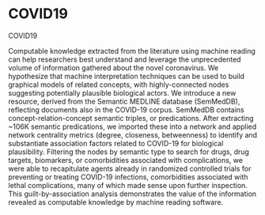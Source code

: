 # COVID19
COVID19

Computable knowledge extracted from the literature using machine reading can help researchers best understand and leverage the unprecedented volume of information gathered about the novel coronavirus.  We hypothesize that machine interpretation techniques can be used to build graphical models of related concepts, with highly-connected nodes suggesting potentially plausible biological actors.  We introduce a new resource, derived from the Semantic MEDLINE database (SemMedDB), reflecting documents also in the COVID-19 corpus. SemMedDB contains concept-relation-concept semantic triples, or predications. After extracting ~106K semantic predications, we imported these into a network and applied network centrality metrics (degree, closeness, betweenness) to identify and substantiate association factors related to COVID-19 for biological plausibility. Filtering the nodes by semantic type to search for drugs, drug targets, biomarkers, or comorbidities associated with complications, we were able to recapitulate agents already in randomized controlled trials for preventing or treating COVID-19 infections, comorbidities associated with lethal complications, many of which made sense upon further inspection. This guilt-by-association analysis demonstrates the value of the information revealed as computable knowledge by machine reading software.


